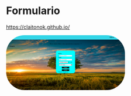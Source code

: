 # Formulario
https://claitonok.github.io/


<img align="center" alt="pic" height="150" style="border-radius:50px;" title="Paisagem" src="https://github.com/Claitonok/Formulario/blob/main/Projeto01(formulario)/img/Trabalho%20-%20Google%20Chrome%2006_03_2023%2012_25_12.png">
